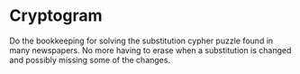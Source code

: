 # Cryptogram
Do the bookkeeping for solving the substitution cypher puzzle found in many newspapers. 
No more having to erase when a substitution is changed and possibly missing some of the changes.
